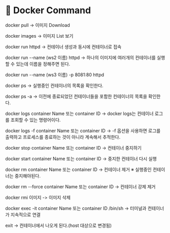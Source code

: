 # 🐳 Docker Command

docker pull -> 이미지 Download

docker images -> 이미지 List 보기

docker run httpd -> 컨테이너 생성과 동시에 컨테이너로 접속

docker run --name (ws2 이름) httpd -> 하나의 이미지에 여러개의 컨테이너를 실행할 수 있는데 이름을 정해주면 된다.

docker run --name (ws3 이름) -p 8081:80 httpd

docker ps -> 실행중인 컨테이너의 목록을 확인한다.

docker ps -a -> 이전에 종료되었던 컨테이너들을 포함한 컨테이너의 목록을 확인한다.

docker logs container Name 또는 container ID -> docker logs는 컨테이너 로그를 조회할 수 있는 명령어이다.

docker logs -f container Name 또는 container ID -> -f 옵션을 사용하면 로그를 출력하고 프로세스를 종료하는 것이 아니라 계속해서 추적한다.

docker stop container Name 또는 container ID -> 컨테이너 중지하기

docker start container Name 또는 container ID -> 중지한 컨테이너 다시 실행

docker rm container Name 또는 container ID -> 컨테이너 제거 ※ 실행중인 컨테이너는 중지해야된다.

docker rm --force container Name 또는 container ID -> 컨테이너 강제 제거

docker rmi 이미지 -> 이미지 삭제

docker exec -it container Name 또는 container ID /bin/sh -> 터미널과 컨테이너가 지속적으로 연결

exit -> 컨테이너에서 나오게 된다.(host 대상으로 변경됨)